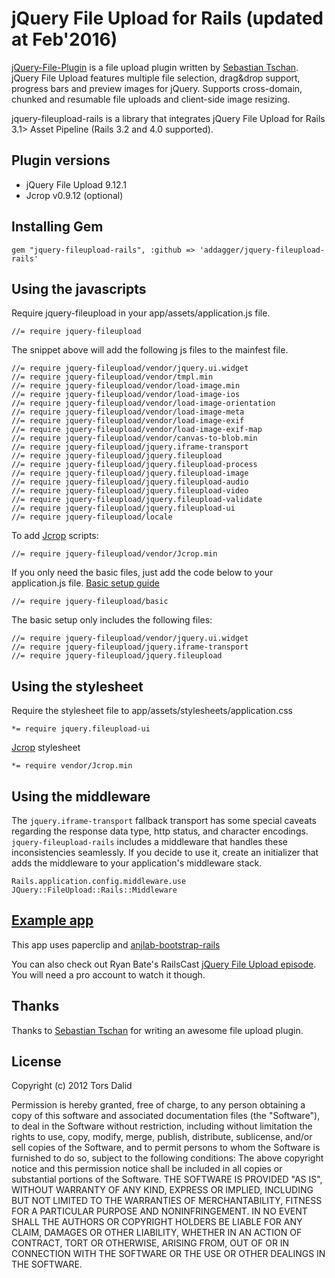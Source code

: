 # jQuery File Upload for Rails (updated at Feb'2016)

[jQuery-File-Plugin](https://github.com/blueimp/jQuery-File-Upload) is a file upload plugin written by [Sebastian Tschan](https://github.com/blueimp). jQuery File Upload features multiple file selection, drag&drop support, progress bars and preview images for jQuery. Supports cross-domain, chunked and resumable file uploads and client-side image resizing.

jquery-fileupload-rails is a library that integrates jQuery File Upload for Rails 3.1> Asset Pipeline (Rails 3.2 and 4.0 supported).

## Plugin versions

* jQuery File Upload 9.12.1
* Jcrop v0.9.12 (optional)

## Installing Gem

    gem "jquery-fileupload-rails", :github => 'addagger/jquery-fileupload-rails'

## Using the javascripts

Require jquery-fileupload in your app/assets/application.js file.

    //= require jquery-fileupload

The snippet above will add the following js files to the mainfest file.

    //= require jquery-fileupload/vendor/jquery.ui.widget
    //= require jquery-fileupload/vendor/tmpl.min
    //= require jquery-fileupload/vendor/load-image.min
    //= require jquery-fileupload/vendor/load-image-ios
    //= require jquery-fileupload/vendor/load-image-orientation
    //= require jquery-fileupload/vendor/load-image-meta
    //= require jquery-fileupload/vendor/load-image-exif
    //= require jquery-fileupload/vendor/load-image-exif-map
    //= require jquery-fileupload/vendor/canvas-to-blob.min
    //= require jquery-fileupload/jquery.iframe-transport
    //= require jquery-fileupload/jquery.fileupload
    //= require jquery-fileupload/jquery.fileupload-process
    //= require jquery-fileupload/jquery.fileupload-image
    //= require jquery-fileupload/jquery.fileupload-audio
    //= require jquery-fileupload/jquery.fileupload-video
    //= require jquery-fileupload/jquery.fileupload-validate
    //= require jquery-fileupload/jquery.fileupload-ui
    //= require jquery-fileupload/locale

To add [Jcrop](https://github.com/tapmodo/Jcrop) scripts:

    //= require jquery-fileupload/vendor/Jcrop.min

If you only need the basic files, just add the code below to your application.js file. [Basic setup guide](https://github.com/blueimp/jQuery-File-Upload/wiki/Basic-plugin)

    //= require jquery-fileupload/basic

The basic setup only includes the following files:

    //= require jquery-fileupload/vendor/jquery.ui.widget
    //= require jquery-fileupload/jquery.iframe-transport
    //= require jquery-fileupload/jquery.fileupload

## Using the stylesheet

Require the stylesheet file to app/assets/stylesheets/application.css

    *= require jquery.fileupload-ui

[Jcrop](https://github.com/tapmodo/Jcrop) stylesheet

    *= require vendor/Jcrop.min

## Using the middleware

The `jquery.iframe-transport` fallback transport has some special caveats regarding the response data type, http status, and character encodings. `jquery-fileupload-rails` includes a middleware that handles these inconsistencies seamlessly. If you decide to use it, create an initializer that adds the middleware to your application's middleware stack.

    Rails.application.config.middleware.use JQuery::FileUpload::Rails::Middleware

## [Example app](https://github.com/addagger/jquery-fileupload-rails-example)
This app uses paperclip and [anjlab-bootstrap-rails](https://github.com/anjlab/bootstrap-rails)

You can also check out Ryan Bate's RailsCast [jQuery File Upload episode](http://railscasts.com/episodes/381-jquery-file-upload). You will
need a pro account to watch it though.


## Thanks
Thanks to [Sebastian Tschan](https://github.com/blueimp) for writing an awesome file upload plugin.

## License
Copyright (c) 2012 Tors Dalid

Permission is hereby granted, free of charge, to any person obtaining a copy of this software and associated documentation files (the "Software"), to deal in the Software without restriction, including without limitation the rights to use, copy, modify, merge, publish, distribute, sublicense, and/or sell copies of the Software, and to permit persons to whom the Software is furnished to do so, subject to the following conditions:
The above copyright notice and this permission notice shall be included in all copies or substantial portions of the Software.
THE SOFTWARE IS PROVIDED "AS IS", WITHOUT WARRANTY OF ANY KIND, EXPRESS OR IMPLIED, INCLUDING BUT NOT LIMITED TO THE WARRANTIES OF MERCHANTABILITY, FITNESS FOR A PARTICULAR PURPOSE AND NONINFRINGEMENT. IN NO EVENT SHALL THE AUTHORS OR COPYRIGHT HOLDERS BE LIABLE FOR ANY CLAIM, DAMAGES OR OTHER LIABILITY, WHETHER IN AN ACTION OF CONTRACT, TORT OR OTHERWISE, ARISING FROM, OUT OF OR IN CONNECTION WITH THE SOFTWARE OR THE USE OR OTHER DEALINGS IN THE SOFTWARE.
